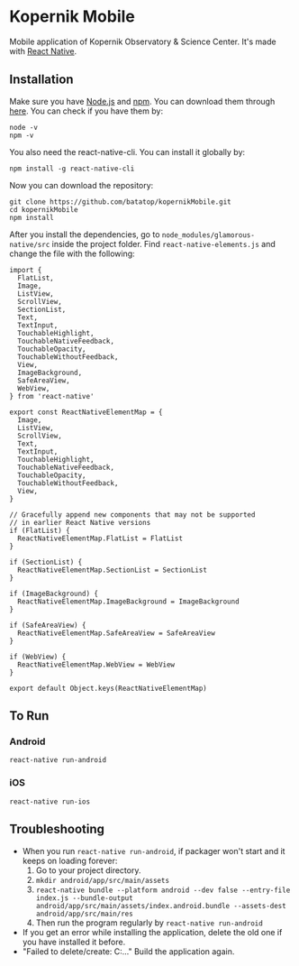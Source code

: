 # Kopernik Mobile

Mobile application of Kopernik Observatory & Science Center. It's made with
[React Native].

## Installation

Make sure you have [Node.js] and [npm]. You can download them through [here]. You can check if you have them by:
```
node -v
npm -v
```

You also need the react-native-cli. You can install it globally by:
```
npm install -g react-native-cli
```

Now you can download the repository:
```
git clone https://github.com/batatop/kopernikMobile.git
cd kopernikMobile
npm install
```

After you install the dependencies, go to ```node_modules/glamorous-native/src```
inside the project folder. Find ```react-native-elements.js``` and change the 
file with the following:
```
import {
  FlatList,
  Image,
  ListView,
  ScrollView,
  SectionList,
  Text,
  TextInput,
  TouchableHighlight,
  TouchableNativeFeedback,
  TouchableOpacity,
  TouchableWithoutFeedback,
  View,
  ImageBackground,
  SafeAreaView,
  WebView,
} from 'react-native'

export const ReactNativeElementMap = {
  Image,
  ListView,
  ScrollView,
  Text,
  TextInput,
  TouchableHighlight,
  TouchableNativeFeedback,
  TouchableOpacity,
  TouchableWithoutFeedback,
  View,
}

// Gracefully append new components that may not be supported
// in earlier React Native versions
if (FlatList) {
  ReactNativeElementMap.FlatList = FlatList
}

if (SectionList) {
  ReactNativeElementMap.SectionList = SectionList
}

if (ImageBackground) {
  ReactNativeElementMap.ImageBackground = ImageBackground
}

if (SafeAreaView) {
  ReactNativeElementMap.SafeAreaView = SafeAreaView
}

if (WebView) {
  ReactNativeElementMap.WebView = WebView
}

export default Object.keys(ReactNativeElementMap)
```

[React Native]:https://github.com/facebook/react-native
[Node.js]:https://nodejs.org/en/
[npm]:https://www.npmjs.com/
[here]:https://nodejs.org/en/download/

## To Run

### Android

```
react-native run-android
```

### iOS
```
react-native run-ios
```

## Troubleshooting

- When you run ```react-native run-android```, if packager won't start and it keeps on loading forever:
  1. Go to your project directory.
  2. ```mkdir android/app/src/main/assets```
  3. ```react-native bundle --platform android --dev false --entry-file index.js --bundle-output android/app/src/main/assets/index.android.bundle --assets-dest android/app/src/main/res```
  4. Then run the program regularly by ```react-native run-android```
- If you get an error while installing the application, delete the old one if you have installed it before.
- "Failed to delete/create: C:..." Build the application again.
